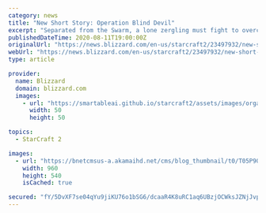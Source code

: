 ```yaml
---
category: news
title: "New Short Story: Operation Blind Devil"
excerpt: "Separated from the Swarm, a lone zergling must fight to overcome his own nature to defeat his sinister captors. Check out this excerpt, then download Operation Blind Devil by Cassandra Clarke, the final entry in a new series of StarCraft II short stories to celebrate the game&amp;#39;s 10th anniversary."
publishedDateTime: 2020-08-11T19:00:00Z
originalUrl: "https://news.blizzard.com/en-us/starcraft2/23497932/new-short-story-operation-blind-devil"
webUrl: "https://news.blizzard.com/en-us/starcraft2/23497932/new-short-story-operation-blind-devil"
type: article

provider:
  name: Blizzard
  domain: blizzard.com
  images:
    - url: "https://smartableai.github.io/starcraft2/assets/images/organizations/blizzard.com-50x50.jpg"
      width: 50
      height: 50

topics:
  - StarCraft 2

images:
  - url: "https://bnetcmsus-a.akamaihd.net/cms/blog_thumbnail/t0/T05P901CO3Z91597166504415.jpg"
    width: 960
    height: 540
    isCached: true

secured: "fY/5DvXF7se04qYu9jiKU76o1bSG6/dcaaR4K8uRC1aq6UBzjOCWksJZNjJvpL+jQN8EtZzNsag51MEtmIJE4UdbJmZuLQjz8E2yjWWjbX+SFip3tmvSbxNb6zwS3oA5jS6wLiemseTZvbE3WU1IVnRoX1+VyGkjEC7w/tANlR5tAgj56GbOnjEobPCbXm3b3okJ8/5f3DPrMOu0cBVTrsJuaGJTz3dH1C9yFBvS/7yXOae6CiElOTS+/L6yzQjog/2/oq/5mpWqOfMVuwxvfv9POeLCutNxMs1v4syVGbZNQMSRH+/1Vrqj55OfJgOAeYh6/63v3wuCl0doyiIZeq/iJV0VTdtPEgzypQEuyGw=;0kjFsn1uiSR6iboSNnDhng=="
---
```


